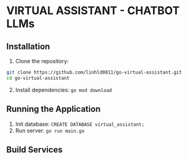 # VIRTUAL ASSISTANT - CHATBOT LLMs

## Installation

1. Clone the repository:
```bash
git clone https://github.com/linhld0811/go-virtual-assistant.git
cd go-virtual-assistant
```

2. Install dependencies:
`go mod download`

## Running the Application
1. Init database: `CREATE DATABASE virtual_assistant;`
2. Run server: `go run main.go`

## Build Services

